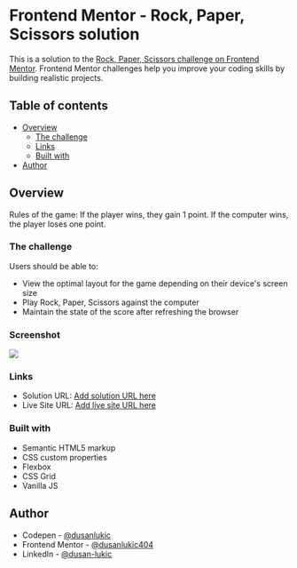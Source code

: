 # Frontend Mentor - Rock, Paper, Scissors solution

This is a solution to the [Rock, Paper, Scissors challenge on Frontend Mentor](https://www.frontendmentor.io/challenges/rock-paper-scissors-game-pTgwgvgH). Frontend Mentor challenges help you improve your coding skills by building realistic projects.

## Table of contents

- [Overview](#overview)
  - [The challenge](#the-challenge)
  - [Links](#links)
  - [Built with](#built-with)
- [Author](#author)

## Overview

Rules of the game: If the player wins, they gain 1 point. If the computer wins, the player loses one point.

### The challenge

Users should be able to:

- View the optimal layout for the game depending on their device's screen size
- Play Rock, Paper, Scissors against the computer
- Maintain the state of the score after refreshing the browser

### Screenshot

![](./screenshot.jpg)

### Links

- Solution URL: [Add solution URL here](https://your-solution-url.com)
- Live Site URL: [Add live site URL here](https://your-live-site-url.com)

### Built with

- Semantic HTML5 markup
- CSS custom properties
- Flexbox
- CSS Grid
- Vanilla JS

## Author

- Codepen - [@dusanlukic](https://codepen.io/dusanlukic)
- Frontend Mentor - [@dusanlukic404](https://www.frontendmentor.io/profile/dusanlukic404)
- LinkedIn - [@dusan-lukic](https://www.linkedin.com/in/dusan-lukic/)
